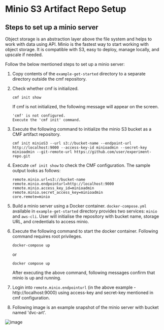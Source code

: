 # Minio S3 Artifact Repo Setup
## Steps to set up a minio server
Object storage is an abstraction layer above the file system and helps to work with data using API.
Minio is the fastest way to start working with object storage.
It is compatible with S3, easy to deploy, manage locally, and upscale if needed.

Follow the below mentioned steps to set up a minio server:

1. Copy contents of the `example-get-started` directory to a separate directory outside the cmf repository.


2. Check whether cmf is initialized.
   ```
   cmf init show
   ```
   If cmf is not initialized, the following message will appear on the screen.
   ```
   'cmf' is not configured.
   Execute the 'cmf init' command.
   ```

3.  Execute the following command to initialize the minio S3 bucket as a CMF artifact repository.
    ```
    cmf init minioS3 --url s3://bucket-name --endpoint-url http://localhost:9000 --access-key-id minioadmin --secret-key   minioadmin --git-remote-url https://github.com/user/experiment-repo.git
    ```

4. Execute `cmf init show` to check the CMF configuration. The sample output looks as follows:
   ```
   remote.minio.url=s3://bucket-name
   remote.minio.endpointurl=http://localhost:9000
   remote.minio.access_key_id=minioadmin
   remote.minio.secret_access_key=minioadmin
   core.remote=minio
   ```

5. Build a minio server using a Docker container. `docker-compose.yml` available in `example-get-started` directory provides two services: `minio` and `aws-cli`.
   User will initialise the repository with bucket name, storage URL, and credentials to access minio.
6. Execute the following command to start the docker container. Following command requires root privileges.
   ```
   docker-compose up
   ```
   or
   ```
   docker compose up
   ```
   After executing the above command, following messages confirm that minio is up and running.

7. Login into `remote.minio.endpointurl` (in the above example - http://localhost:9000) using access-key and secret-key mentioned in cmf configuration.

8. Following image is an example snapshot of the minio server with bucket named 'dvc-art'.

![image](https://miro.medium.com/max/1100/1*sIOUllU2O6YGdT7ARoY-xw.webp)
